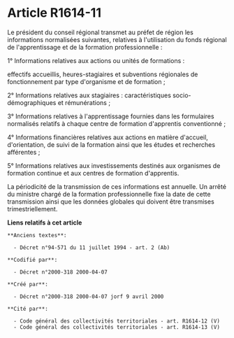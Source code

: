 # Article R1614-11

Le président du conseil régional transmet au préfet de région les informations normalisées suivantes, relatives à
l'utilisation du fonds régional de l'apprentissage et de la formation professionnelle :

1° Informations relatives aux actions ou unités de formations :

effectifs accueillis, heures-stagiaires et subventions régionales de fonctionnement par type d'organisme et de formation ;

2° Informations relatives aux stagiaires : caractéristiques socio-démographiques et rémunérations ;

3° Informations relatives à l'apprentissage fournies dans les formulaires normalisés relatifs à chaque centre de formation
d'apprentis conventionné ;

4° Informations financières relatives aux actions en matière d'accueil, d'orientation, de suivi de la formation ainsi que les
études et recherches afférentes ;

5° Informations relatives aux investissements destinés aux organismes de formation continue et aux centres de formation
d'apprentis.

La périodicité de la transmission de ces informations est annuelle. Un arrêté du ministre chargé de la formation
professionnelle fixe la date de cette transmission ainsi que les données globales qui doivent être transmises
trimestriellement.

**Liens relatifs à cet article**

	**Anciens textes**:

	  - Décret n°94-571 du 11 juillet 1994 - art. 2 (Ab)

	**Codifié par**:

	  - Décret n°2000-318 2000-04-07

	**Créé par**:

	  - Décret n°2000-318 2000-04-07 jorf 9 avril 2000

	**Cité par**:

	  - Code général des collectivités territoriales - art. R1614-12 (V)
	  - Code général des collectivités territoriales - art. R1614-13 (V)
